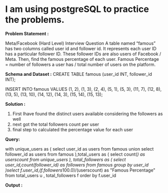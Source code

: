 # I am using postgreSQL  to practice the problems.

****Problem Statement :****

Meta/Facebook (Hard Level)  Interview Question
A table named “famous” has two columns called user id and follower id. It represents each user ID has a particular follower ID. 
These follower IDs are also users of Facebook / Meta. Then, find the famous percentage of each user. 
Famous Percentage = number of followers a user has / total number of users on the platform.

****Schema and Dataset :****
CREATE TABLE famous (user_id INT, follower_id INT);

INSERT INTO famous VALUES
(1, 2), (1, 3), (2, 4), (5, 1), (5, 3), 
(11, 7), (12, 8), (13, 5), (13, 10), 
(14, 12), (14, 3), (15, 14), (15, 13);

****Solution :****

1. First Ihave found the distinct users available considering  the  followers as well 
2. next got the total  followers count per user 
3. final step to calculated the percentage value for each user 

****Query:****

with unique_users as (
	select user_id as users from famous 
	union 
	select follower_id as users from famous 
),total_users as (
	select count(*) as userscount from unique_users
),
total_followers as (
	select user_id,count(follower_id) as followers from famous group by user_id
)select f.user_id,(f.followers*100.0)/(userscount) as "Famous Percentage"
from total_users u , total_followers f  order by f.user_id

**Output :**





